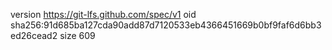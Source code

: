 version https://git-lfs.github.com/spec/v1
oid sha256:91d685ba127cda90add87d7120533eb4366451669b0bf9faf6d6bb3ed26cead2
size 609
